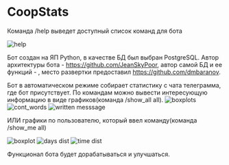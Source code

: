 # CoopStats

Команда /help выведет доступный список команд для бота 

![help](https://user-images.githubusercontent.com/69383370/137114323-52c22ea2-cdbc-4c83-bcab-d0063c07fc2a.png)


Бот создан на ЯП Python, в качестве БД был выбран PostgreSQL. Автор архитектуры бота - https://github.com/JeanSkyPoor, автор самой БД и ее функций - , место развертки предоставил https://github.com/dmbaranov. 

Бот в автоматическом режиме собирает статистику с чата телеграмма, где бот присутствует. По командам можно вывести интересующую информацию в виде графиков(команда /show_all all). ![boxplots](https://user-images.githubusercontent.com/69383370/137115316-bcfcb151-8aa9-4e4f-85e4-09e9c8fb3e7b.jpg)
![cont_words](https://user-images.githubusercontent.com/69383370/137115320-10be751e-3dba-4712-9d45-c6fe7d2d2344.jpg)
![written messsage](https://user-images.githubusercontent.com/69383370/137115323-91dc76b6-8e9c-497b-a6d3-4a6de49fccb6.jpg)

ИЛИ графики по пользователю, который ввел команду(команда /show_me all) 

![boxplot](https://user-images.githubusercontent.com/69383370/137115552-95dad473-c582-4b67-9d07-477ce47e9b3d.jpg)
![days dist](https://user-images.githubusercontent.com/69383370/137115557-d25300a7-bc2b-40a0-b0f8-2a8c52c0ad2d.jpg)
![time dist](https://user-images.githubusercontent.com/69383370/137115558-4d8785e8-d5aa-4b5c-906d-1f327d92b8ee.jpg)


Функционал бота будет дорабатываться и улучшаться. 
